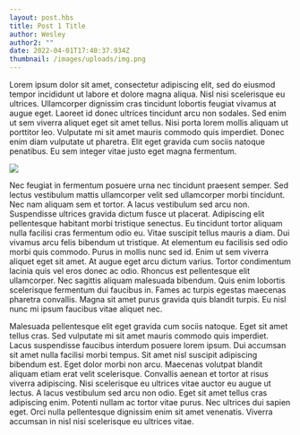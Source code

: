 ```yaml
---
layout: post.hbs
title: Post 1 Title
author: Wesley
author2: ""
date: 2022-04-01T17:40:37.934Z
thumbnail: /images/uploads/img.png
---
```

Lorem ipsum dolor sit amet, consectetur adipiscing elit, sed do eiusmod tempor incididunt ut labore et dolore magna aliqua. Nisl nisi scelerisque eu ultrices. Ullamcorper dignissim cras tincidunt lobortis feugiat vivamus at augue eget. Laoreet id donec ultrices tincidunt arcu non sodales. Sed enim ut sem viverra aliquet eget sit amet tellus. Nisi porta lorem mollis aliquam ut porttitor leo. Vulputate mi sit amet mauris commodo quis imperdiet. Donec enim diam vulputate ut pharetra. Elit eget gravida cum sociis natoque penatibus. Eu sem integer vitae justo eget magna fermentum.



![](/images/uploads/screen-shot-2022-01-14-at-2.27.50-pm.png)

Nec feugiat in fermentum posuere urna nec tincidunt praesent semper. Sed lectus vestibulum mattis ullamcorper velit sed ullamcorper morbi tincidunt. Nec nam aliquam sem et tortor. A lacus vestibulum sed arcu non. Suspendisse ultrices gravida dictum fusce ut placerat. Adipiscing elit pellentesque habitant morbi tristique senectus. Eu tincidunt tortor aliquam nulla facilisi cras fermentum odio eu. Vitae suscipit tellus mauris a diam. Dui vivamus arcu felis bibendum ut tristique. At elementum eu facilisis sed odio morbi quis commodo. Purus in mollis nunc sed id. Enim ut sem viverra aliquet eget sit amet. At augue eget arcu dictum varius. Tortor condimentum lacinia quis vel eros donec ac odio. Rhoncus est pellentesque elit ullamcorper. Nec sagittis aliquam malesuada bibendum. Quis enim lobortis scelerisque fermentum dui faucibus in. Fames ac turpis egestas maecenas pharetra convallis. Magna sit amet purus gravida quis blandit turpis. Eu nisl nunc mi ipsum faucibus vitae aliquet nec.

Malesuada pellentesque elit eget gravida cum sociis natoque. Eget sit amet tellus cras. Sed vulputate mi sit amet mauris commodo quis imperdiet. Lacus suspendisse faucibus interdum posuere lorem ipsum. Dui accumsan sit amet nulla facilisi morbi tempus. Sit amet nisl suscipit adipiscing bibendum est. Eget dolor morbi non arcu. Maecenas volutpat blandit aliquam etiam erat velit scelerisque. Convallis aenean et tortor at risus viverra adipiscing. Nisi scelerisque eu ultrices vitae auctor eu augue ut lectus. A lacus vestibulum sed arcu non odio. Eget sit amet tellus cras adipiscing enim. Potenti nullam ac tortor vitae purus. Nec ultrices dui sapien eget. Orci nulla pellentesque dignissim enim sit amet venenatis. Viverra accumsan in nisl nisi scelerisque eu ultrices vitae.